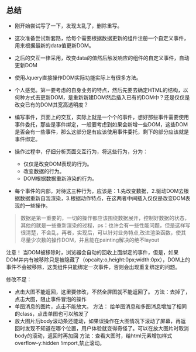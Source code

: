 ## 总结
- 刚开始尝试写了一下，发现太乱了，删除重写。
- 这次准备尝试新套路，给每个需要根据数据更新的组件注册一个自定义事件，用来根据最新的data值更新DOM。
- 之后的交互一律采用，改变data的值然后触发响应的组件的自定义事件，自动更新DOM

- 使用Jquery直接操作DOM实际功能实际上有很多方法。
- 个人感觉。第一要考虑的自身业务的特点，然后先要去确定HTML的结构，以何种方式去更新DOM，是重新新建DOM然后插入已有的DOM中？还是仅仅是改变已有的DOM其宽高透明度？
- 编写事件，页面上的交互，实际上就是一个个的事件，想好那些事件需要使用事件委托，那些是事件绑定，一般要考虑到如果会新增一些DOM，这些DOM是否会有一些事件，那么这部分是有应该使用事件委托，剩下的部分应该就是事件绑定。
- 操作过程中，仔细分析页面交互行为，将这些行为，分为：
    - 仅仅是改变DOM表现的行为。
    - 改变数据的行为。
    - DOM根据数据重新渲染的行为。
- 每个事件的内部，对待这三种行为，应该是：1.先改变数据，2.驱动DOM去根据数据重新自我渲染，3.根据动作特点，在这两者中间插入仅仅是改变DOM表现的一些操作。
> 数据是第一重要的，一切的操作都应该围绕数据展开，控制好数据的状态，其他的就是一些重新渲染的过程，ps：也许会有一些性能问题，但是这样写很清楚，不会乱，再者，实现后，可以针对业务特点,改进渲染函数，使其尽量少次数的操作DOM，并且能在painting解决的绝不layout

注意！ 当DOM被移除时，浏览器会自动的回收上面绑定的事件，但是，如果DOM并内有被移除只是被隐藏了（opcaity:o,height:0px;width:0px），DOM上的事件不会被移除，这类组件只能绑定一次事件，否则会出现重复绑定的问题。

修改不足：

- 点击大图不能返回，这里要修改，不然全屏图就不能返回了。
方法：去掉了，点击大图，阻止事件冒泡的操作
- 单图消息的图片，点击不能放大。
方法： 给单图消息和多图消息增加了相同的class，点击单图也可以触发了
- 放大图片后body滚动条还能动，如果误操作在大图情况下滚动了屏幕，再返回时发现不知道在哪个位置，用户体验就变得奇怪了。可以在放大图片时取消body的滚动，返回时再加回
方法：查看大图时，给html元素增加样式 overflow-y:hidden !import,禁止滚动。